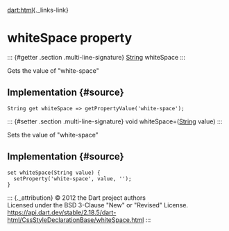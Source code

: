 [dart:html](../../dart-html/dart-html-library){._links-link}

whiteSpace property
===================

::: {#getter .section .multi-line-signature}
[String](../../dart-core/string-class) whiteSpace
:::

Gets the value of \"white-space\"

Implementation {#source}
--------------

``` {.language-dart data-language="dart"}
String get whiteSpace => getPropertyValue('white-space');
```

::: {#setter .section .multi-line-signature}
void whiteSpace=([String](../../dart-core/string-class) value)
:::

Sets the value of \"white-space\"

Implementation {#source}
--------------

``` {.language-dart data-language="dart"}
set whiteSpace(String value) {
  setProperty('white-space', value, '');
}
```

::: {._attribution}
© 2012 the Dart project authors\
Licensed under the BSD 3-Clause \"New\" or \"Revised\" License.\
<https://api.dart.dev/stable/2.18.5/dart-html/CssStyleDeclarationBase/whiteSpace.html>
:::
